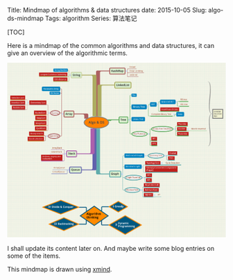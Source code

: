 Title: Mindmap of algorithms & data structures
date: 2015-10-05
Slug: algo-ds-mindmap
Tags: algorithm
Series: 算法笔记
 
[TOC] 

Here is a mindmap of the common algorithms and data structures, it can give an overview of the algorithmic terms.    

![](../images/algo-ds-mindmap/Algo%20%26%20DS.png)   

I shall update its content later on. And maybe write some blog entries on some of the items.   

This mindmap is drawn using [xmind](http://www.xmind.net/).   
